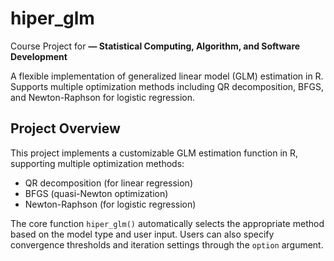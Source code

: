 # hiper_glm

Course Project for **— Statistical Computing, Algorithm, and Software Development**  

A flexible implementation of generalized linear model (GLM) estimation in R.  
Supports multiple optimization methods including QR decomposition, BFGS, and Newton-Raphson for logistic regression.

## Project Overview

This project implements a customizable GLM estimation function in R, supporting multiple optimization methods:
- QR decomposition (for linear regression)
- BFGS (quasi-Newton optimization)
- Newton-Raphson (for logistic regression)

The core function `hiper_glm()` automatically selects the appropriate method based on the model type and user input. Users can also specify convergence thresholds and iteration settings through the `option` argument.
